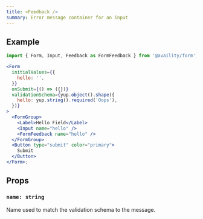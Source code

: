 ```yaml
---
title: <Feedback />
summary: Error message container for an input
---
```


## Example

```jsx  viewCode=true
import { Form, Input, Feedback as FormFeedback } from '@availity/form';

<Form
  initialValues={{
    hello: '',
  }}
  onSubmit={() => ({})}
  validationSchema={yup.object().shape({
    hello: yup.string().required('Oops'),
  })}
>
  <FormGroup>
    <Label>Hello Field</Label>
    <Input name="hello" />
    <FormFeedback name="hello" />
  </FormGroup>
  <Button type="submit" color="primary">
    Submit
  </Button>
</Form>;
```

## Props

### `name: string`

Name used to match the validation schema to the message.
